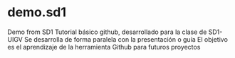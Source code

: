 # demo.sd1
Demo from SD1
Tutorial básico github, desarrollado para la clase de SD1-UIGV
Se desarrolla de forma paralela con la presentación o guía
El objetivo es el aprendizaje de la herramienta Github para futuros proyectos
